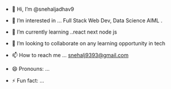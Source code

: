 - 👋 Hi, I’m @snehaljadhav9
- 👀 I’m interested in ... Full Stack Web Dev, Data Science AIML .
- 🌱 I’m currently learning ..react next node js
- 💞️ I’m looking to collaborate on any learning opportunity in tech

- 📫 How to reach me ... snehalj9393@gmail.com
- 😄 Pronouns: ...
- ⚡ Fun fact: ...

<!---
snehaljadhav9/snehaljadhav9 is a ✨ special ✨ repository because its `README.md` (this file) appears on your GitHub profile.
You can click the Preview link to take a look at your changes.
--->
